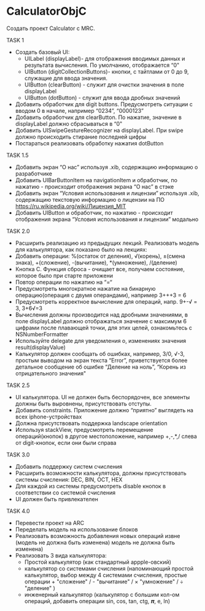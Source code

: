 # CalculatorObjC

Создать проект Calculator c MRC.

TASK 1
  * Создать базовый UI: 
    - UILabel (displayLabel)- для отображения вводимых данных и результата вычисления. По умолчанию, отображается “0"
    - UIButton (digitCollectionButtons)- кнопки, с тайтлами от 0 до 9, служащие для ввода значения. 
    - UIButton (clearButton) - служит для очистки значения в поле displayLabel
    - UIButton (dotButton) - служит для ввода дробных значений
  * Добавить обработчик для digit buttons. Предусмотреть ситуации с вводом 0 в начале, например “0234”, “0000123”
  * Добавить обработчик для clearButton. По нажатие, значение в displayLabel должно сбрасываться в “0"
  * Добавить UISwipeGestureRecognizer на displayLabel. При swipe должно происходить стирание последней цифры 
  * Постараться реализовать обработку нажатия dotButton

TASK 1.5
 * Добавить экран “О нас” используя .xib, содержащию информацию о разработчике
 * Добавить UIBarButtonItem на navigationItem и обработчик, по нажатию - происходит отображения экрана “О нас” в стэке
 * Добавить экран “Условия использования и лицензии” используя .xib, содержащию текстовую информацию о лицензии на ПО https://ru.wikipedia.org/wiki/Лицензия_MIT
 * Добавить UIButton и обработчик, по нажатию - происходит отображения экрана “Условия использования и лицензии” модально

TASK 2.0 
 * Расширить реализацию из предыдущих лекций. Реализовать модель для калькулятора, как показано было на лекциях:
 * Добавить операции: %(остаток от деления), √(корень), ±(смена знака), +(сложение), -(вычитание), *(умножение), /(деление)	
 * Кнопка С. Функция сброса - очищает все, получаем состояние, которое было при старте приложени
 * Повтор операции по нажатию на “=“
 * Предусмотреть многократное нажатие на бинарную операцию(операция с двумя операндами), например 3+++3 = 6
 * Предусмотреть корректное вычисление для операций, напр. 9+-√ = 3, 3+6√=3
 * Вычисления должны производится над дробными значениями, в поле displayLabel должно отображаться значение с максимум 6 цифрами после плавающей точки, для этих целей, ознакомьтесь с  NSNumberFormatter
 * Используйте delegate для уведомления о, изменениях значения result(displayValue)
 * Калькулятор должен сообщать об ошибках, например, 3/0, √-3, простым выводом на экран текста “Error”, приветствуется более детальное сообщение об ошибке “Деление на ноль”, “Корень из отрицательного значения" 

TASK 2.5
 * UI калькулятора. UI не должен быть беспорядочен, все элементы должны быть выровнены, присутствовать отступы.
 * Добавить constraints. Приложение должно “приятно” выглядеть на всех iphone-устройствах
 * Должна присутствовать поддержка landscape orientation
 * Используя stackView, предусмотреть перемещение операций(кнопок) в другое местоположение, например +,-,*,/  слева от digit-кнопок, если они были справа

TASK 3.0 
 * Добавить поддержку систем счисления
 * Расширить возможности калькулятора, должны присутствовать системы счисления: DEC, BIN, OCT, HEX
 * Для каждой из системы предусмотреть disable кнопок в соответствии со системой счисления
 * UI должен быть привлекателен

TASK 4.0
 * Перевести проект на ARC 
 * Переделать модель на использование блоков
 * Реализовать возможность добавления новых операций извне (модель не должна быть изменена)
модель не должна быть изменена)
 * Реализовать 3 вида калькулятора: 
   - Простой калькулятор (как стандартный appple-овский)
   - калькулятор со системами счисления (напоминающий простой калькулятор, 
     выбор между 4 системами счисления, простые операции       + "сложение" / - "вычитание" / × "умножение" / ÷ "деление" ) 
   - инженерный калькулятор (калькулятор с большим кол-ом операций, добавить операции sin, cos, tan, ctg, 𝝅, e, ln)
